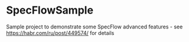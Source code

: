 # SpecFlowSample
Sample project to demonstrate some SpecFlow advanced features - see https://habr.com/ru/post/449574/ for details
